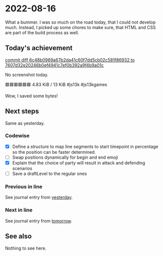 # 2022-08-16

What a bummer. I was so much on the road today, that I could not develop much.
Instead, I picked up some chores to make sure, that HTML and CSS are part of
the build process as well.

## Today's achievement

[commit diff 6c48b0989a67b2da41c60f7dd5cb02c581f86932 to 7607d32e20246b0ef4941c7ef0b392a9f4b9a01c][diff]

No screenshot today.

🟥🟥🟥🟩🟩🟩 4.83 KiB / 13 KiB #js13k #js13kgames

Wow, I saved some bytes!

## Next steps

Same as yesterday.

### Codewise

- [x] Define a structure to map line segments to start timepoint in percentage
  so the position can be faster determined.
- [ ] Swap positions dynamically for begin and end emoji
- [x] Explain that the choice of party will result in attack and defending
  scenarios
- [ ] Save a draftLevel to the regular ones

### Previous in line

See journal entry from [yesterday][yesterday].

### Next in line

See journal entry from [tomorrow][tomorrow].

## See also

Nothing to see here.

[diff]: https://jaenis.ch/hobbies/coding/repos/ryuno-ki/js13kgames-2022/compare/89302701d85926dc37d0e8b1caf52e1a827348d4...7607d32e20246b0ef4941c7ef0b392a9f4b9a01c
[tomorrow]: ./2022-08-17.md
[yesterday]: ./2022-08-15.md
